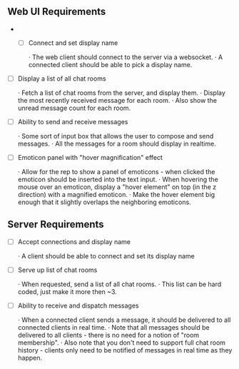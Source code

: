 Web UI Requirements
-------------------

- - [ ] Connect and set display name

	· The web client should connect to the server via a websocket.
	· A connected client should be able to pick a display name.

- [ ] Display a list of all chat rooms

	· Fetch a list of chat rooms from the server, and display them.
	· Display the most recently received message for each room.
	· Also show the unread message count for each room.

- [ ] Ability to send and receive messages

	· Some sort of input box that allows the user to compose and send messages.
	· All the messages for a room should display in realtime.

- [ ] Emoticon panel with "hover magnification" effect

	· Allow for the rep to show a panel of emoticons - when clicked the emoticon should be inserted into the text input.
	· When hovering the mouse over an emoticon, display a "hover element" on top (in the z direction) with a magnified emoticon.
	· Make the hover element big enough that it slightly overlaps the neighboring emoticons.


Server Requirements
-------------------

- [ ] Accept connections and display name

	· A client should be able to connect and set its display name

- [ ] Serve up list of chat rooms

	· When requested, send a list of all chat rooms.
	· This list can be hard coded, just make it more then ~3.

- [ ] Ability to receive and dispatch messages

	· When a connected client sends a message, it should be delivered to all connected clients in real time.
	· Note that all messages should be delivered to all clients - there is no need for a notion of "room membership".
	· Also note that you don't need to support full chat room history - clients only need to be notified of messages in real time as they happen.
